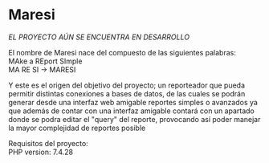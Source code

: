 # Maresi

*EL PROYECTO AÚN SE ENCUENTRA EN DESARROLLO*

El nombre de Maresi nace del compuesto de las siguientes palabras:<br>
MAke a REport SImple<br>
MA     RE     SI     -> MARESI<br>

Y este es el origen del objetivo del proyecto; un reporteador que pueda permitir distintas conexiones a bases de datos, de las cuales se podrán generar desde una interfaz web amigable reportes simples o avanzados ya que además de contar con una interfaz amigable contará con un apartado donde se podra editar el "query" del reporte, provocando así poder manejar la mayor complejidad de reportes posible

Requisitos del proyecto:<br>
PHP version: 7.4.28
